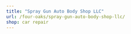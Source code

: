 ```yaml
---
title: "Spray Gun Auto Body Shop LLC"
url: /four-oaks/spray-gun-auto-body-shop-llc/
shop: car repair
---
```

